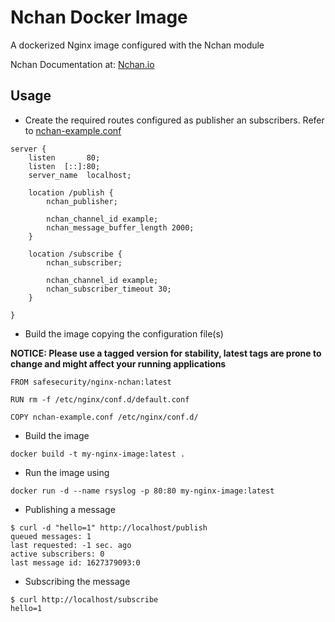 # Nchan Docker Image

A dockerized Nginx image configured with the Nchan module

Nchan Documentation at: [Nchan.io](https://nchan.io/)

## Usage

- Create the required routes configured as publisher an subscribers. Refer to [nchan-example.conf](./nchan-example.conf)

```nginxconf
server {
    listen       80;
    listen  [::]:80;
    server_name  localhost;

    location /publish {
        nchan_publisher;
        
        nchan_channel_id example;
        nchan_message_buffer_length 2000;
    }

    location /subscribe {
        nchan_subscriber;

        nchan_channel_id example;
        nchan_subscriber_timeout 30;
    }

}
```

- Build the image copying the configuration file(s)

**NOTICE: Please use a tagged version for stability, latest tags are prone to change and might affect your running applications**

```docker
FROM safesecurity/nginx-nchan:latest

RUN rm -f /etc/nginx/conf.d/default.conf

COPY nchan-example.conf /etc/nginx/conf.d/
```

- Build the image

`docker build -t my-nginx-image:latest .`

- Run the image using

`docker run -d --name rsyslog -p 80:80 my-nginx-image:latest`

- Publishing a message

```shell
$ curl -d "hello=1" http://localhost/publish
queued messages: 1
last requested: -1 sec. ago
active subscribers: 0
last message id: 1627379093:0
```

- Subscribing the message

```shell
$ curl http://localhost/subscribe  
hello=1
```
